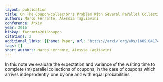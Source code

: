 ```yaml
---
layout: publication
title: On The Coupon-collector's Problem With Several Parallel Collections
authors: Marco Ferrante, Alessia Tagliavini
conference: Arxiv
year: 2016
bibkey: ferrante2016coupon
citations: 2
additional_links: [{name: Paper, url: 'https://arxiv.org/abs/1609.04174'}]
tags: []
short_authors: Marco Ferrante, Alessia Tagliavini
---
```

In this note we evaluate the expectation and variance of the waiting time to
complete \(m\) parallel collections of coupons, in the case of coupons which
arrives independently, one by one and with equal probabilities.